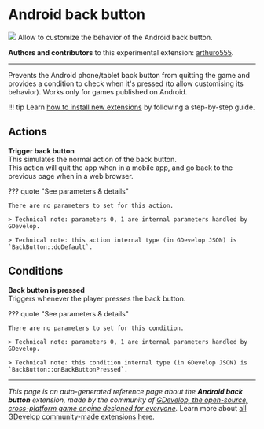 # Android back button

<img src="https://resources.gdevelop-app.com/assets/Icons/keyboard-backspace.svg" class="extension-icon"></img>
Allow to customize the behavior of the Android back button.

**Authors and contributors** to this experimental extension: [arthuro555](https://gd.games/arthuro555).

---

Prevents the Android phone/tablet back button from quitting the game and provides a condition to check when it's pressed (to allow customising its behavior). Works only for games published on Android.

!!! tip
    Learn [how to install new extensions](/gdevelop5/extensions/search) by following a step-by-step guide.

## Actions

**Trigger back button**  
This simulates the normal action of the back button.   
This action will quit the app when in a mobile app, and go back to the previous page when in a web browser.

??? quote "See parameters & details"

    There are no parameters to set for this action.

    > Technical note: parameters 0, 1 are internal parameters handled by GDevelop.

    > Technical note: this action internal type (in GDevelop JSON) is `BackButton::doDefault`.

## Conditions

**Back button is pressed**  
Triggers whenever the player presses the back button.

??? quote "See parameters & details"

    There are no parameters to set for this condition.

    > Technical note: parameters 0, 1 are internal parameters handled by GDevelop.

    > Technical note: this condition internal type (in GDevelop JSON) is `BackButton::onBackButtonPressed`.




---

*This page is an auto-generated reference page about the **Android back button** extension, made by the community of [GDevelop, the open-source, cross-platform game engine designed for everyone](https://gdevelop.io/).* Learn more about [all GDevelop community-made extensions here](/gdevelop5/extensions).